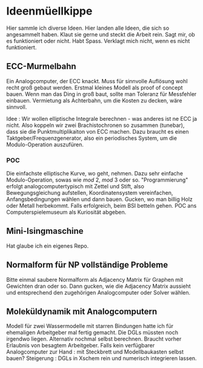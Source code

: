 # Ideenm&uuml;ellkippe
Hier sammle ich diverse Ideen.
Hier landen alle Ideen, die sich so angesammelt haben. Klaut sie gerne und steckt die Arbeit rein. Sagt mir, ob es funktioniert oder nicht. Habt Spass.
Verklagt mich nicht, wenn es nicht funktioniert.

## ECC-Murmelbahn

Ein Analogcomputer, der ECC knackt. Muss f&uuml;r sinnvolle Aufl&ouml;sung wohl recht groß gebaut werden. Erstmal kleines Modell als proof of concept bauen. Wenn man das Ding in groß baut, sollte man Toleranz f&uuml;r Messfehler einbauen. Vermietung als Achterbahn, um die Kosten zu decken, w&auml;re sinnvoll.

Idee : Wir wollen elliptische Integrale berechnen - was anderes ist ne ECC ja nicht. Also koppeln wir zwei Brachistochronen so zusammen (tunebar), dass sie die Punktmultiplikaiton von ECC machen. Dazu braucht es einen Taktgeber/Frequenzgenerator, also ein periodisches System, um die Modulo-Operation auszuf&uuml;ren. 

### POC

Die einfachste elliptische Kurve, wo geht, nehmen. Dazu sehr einfache Modulo-Operation, sowas wie $mod$ 2, $mod$ 3 oder so. "Programmierung" erfolgt analogcomputertypisch mit Zettel und Stift, also Bewegungsgleichung aufstellen, Koordinatensystem vereinfachen, Anfangsbedingungen wählen und dann bauen. Gucken, wo man billig Holz oder Metall herbekommt. Falls erfolgreich, beim BSI betteln gehen. POC ans Computerspielemuseum als Kuriosit&auml;t abgeben.

## Mini-Isingmaschine

Hat glaube ich ein eigenes Repo.

## Normalform f&uuml;r NP vollst&auml;ndige Probleme

Bitte einmal saubere Normalform als Adjacency Matrix f&uuml;r Graphen mit Gewichten dran oder so. Dann gucken, wie die Adjacency Matrix aussieht und entsprechend den zugeh&ouml;rigen Analogcomputer oder Solver w&auml;hlen.

## Molek&uuml;ldynamik mit Analogcomputern

Modell f&uuml;r zwei Wassermodelle mit starren Bindungen hatte ich f&uuml;r ehemaligen Arbeitgeber mal fertig gemacht. Die DGLs m&uuml;ssten noch irgendwo liegen. Alternativ nochmal selbst berechnen. Braucht vorher Erlaubnis von besagtem Arbeitgeber. Falls kein verf&uuml;gbarer Analogcomputer zur Hand : mit Steckbrett und Modellbaukasten selbst bauen? Steigerung : DGLs in Xschem rein und numerisch integrieren lassen.
